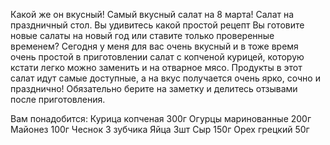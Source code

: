 Какой же он вкусный! Самый вкусный салат на 8 марта! Салат на праздничный стол. Вы удивитесь какой простой рецепт
Вы готовите новые салаты на новый год или ставите только проверенные временем? 
Сегодня у меня для вас очень вкусный и в тоже время очень простой в приготовлении салат с копченой курицей, которую кстати легко можно заменить и на отварное мясо. Продукты в этот салат идут самые доступные, а на вкус получается очень ярко, сочно и празднично! Обязательно берите на заметку и делитесь отзывами после приготовления.

Вам понадобится:
Курица копченая 300г
Огурцы маринованные 200г
Майонез 100г
Чеснок 3 зубчика
Яйца 3шт
Сыр 150г
Орех грецкий 50г
